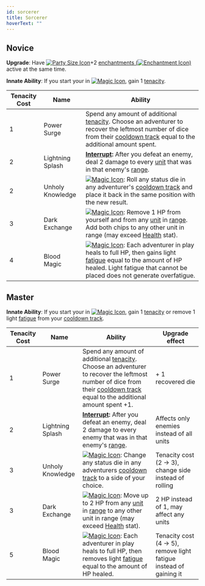 ```yaml
---
id: sorcerer
title: Sorcerer
hoverText: ""
---
```


## Novice

**Upgrade**: Have [<img src="/icons/party-size.svg" alt="Party Size Icon" class="icon-svg" />](/docs/glossary/party-size)+2 [enchantments (<img src="/icons/enchantment.svg" alt="Enchantment Icon" class="icon-svg" />)](/docs/items/types/enchantment) active at the same time.

**Innate Ability**: If you start your in [<img src="/icons/magic.svg" alt="Magic Icon" class="icon-svg" />](docs/battles/battle-forms/magic), gain 1 [tenacity](/docs/glossary/tenacity).

| Tenacity Cost | Name             | Ability                                                                                                                                                                                                                                                                                                |
| ------------- | ---------------- | ------------------------------------------------------------------------------------------------------------------------------------------------------------------------------------------------------------------------------------------------------------------------------------------------------ |
| 1             | Power Surge      | Spend any amount of additional [tenacity](/docs/glossary/tenacity). Choose an adventurer to recover the leftmost number of dice from their [cooldown track](/docs/glossary/cooldown-track) equal to the additional amount spent.                                                                       |
| 2             | Lightning Splash | **[Interrupt](/docs/glossary/interrupt):** After you defeat an enemy, deal 2 damage to every [unit](/docs/glossary/unit) that was in that enemy's [range](/docs/glossary/range).                                                                                                                       |
| 2             | Unholy Knowledge | [<img src="/icons/magic.svg" alt="Magic Icon" class="icon-svg" />](docs/battles/battle-forms/magic): Roll any status die in any adventurer's [cooldown track](/docs/glossary/cooldown-track) and place it back in the same position with the new result.                                               |
| 3             | Dark Exchange    | [<img src="/icons/magic.svg" alt="Magic Icon" class="icon-svg" />](docs/battles/battle-forms/magic): Remove 1 HP from yourself and from any [unit](/docs/glossary/unit) in [range](/docs/glossary/range). Add both chips to any other unit in range (may exceed [Health](/docs/stats/health) stat).    |
| 4             | Blood Magic      | [<img src="/icons/magic.svg" alt="Magic Icon" class="icon-svg" />](docs/battles/battle-forms/magic): Each adventurer in play heals to full HP, then gains light [fatigue](/docs/glossary/fatigue) equal to the amount of HP healed. Light fatigue that cannot be placed does not generate overfatigue. |

## Master

**Innate Ability**: If you start your in [<img src="/icons/magic.svg" alt="Magic Icon" class="icon-svg" />](docs/battles/battle-forms/magic), gain 1 [tenacity](/docs/glossary/tenacity) or remove 1 light [fatigue](/docs/glossary/fatigue) from your [cooldown track](/docs/glossary/cooldown-track).

| Tenacity Cost | Name             | Ability                                                                                                                                                                                                                                                               | Upgrade effect                                                    |
| ------------- | ---------------- | --------------------------------------------------------------------------------------------------------------------------------------------------------------------------------------------------------------------------------------------------------------------- | ----------------------------------------------------------------- |
| 1             | Power Surge      | Spend any amount of additional [tenacity](/docs/glossary/tenacity). Choose an adventurer to recover the leftmost number of dice from their [cooldown track](/docs/glossary/cooldown-track) equal to the additional amount spent +1.                                   | + 1 recovered die                                                 |
| 2             | Lightning Splash | **[Interrupt](/docs/glossary/interrupt):** After you defeat an enemy, deal 2 damage to every enemy that was in that enemy's [range](/docs/glossary/range).                                                                                                            | Affects only enemies instead of all units                         |
| 3             | Unholy Knowledge | [<img src="/icons/magic.svg" alt="Magic Icon" class="icon-svg" />](docs/battles/battle-forms/magic): Change any status die in any adventurers [cooldown track](/docs/glossary/cooldown-track) to a side of your choice.                                               | Tenacity cost (2 → 3), change side instead of rolling             |
| 3             | Dark Exchange    | [<img src="/icons/magic.svg" alt="Magic Icon" class="icon-svg" />](docs/battles/battle-forms/magic): Move up to 2 HP from any [unit](/docs/glossary/unit) in [range](/docs/glossary/range) to any other unit in range (may exceed [Health](/docs/stats/health) stat). | 2 HP instead of 1, may affect any units                           |
| 5             | Blood Magic      | [<img src="/icons/magic.svg" alt="Magic Icon" class="icon-svg" />](docs/battles/battle-forms/magic): Each adventurer in play heals to full HP, then removes light [fatigue](/docs/glossary/fatigue) equal to the amount of HP healed.                                 | Tenacity cost (4 → 5), remove light fatigue instead of gaining it |
